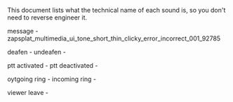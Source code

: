 This document lists what the technical name of each sound is, so you don't need to reverse engineer it.

message - zapsplat_multimedia_ui_tone_short_thin_clicky_error_incorrect_001_92785

deafen - 
undeafen - 

ptt activated - 
ptt deactivated - 

oytgoing ring - 
incoming ring -

viewer leave - 
